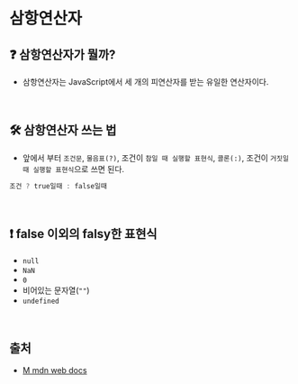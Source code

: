 # 삼항연산자

## ❓ 삼항연산자가 뭘까?
- 삼항연산자는 JavaScript에서 세 개의 피연산자를 받는 유일한 연산자이다.
<br/>

## 🛠 삼항연산자 쓰는 법
- 앞에서 부터 ```조건문```, ```물음표(?)```, 조건이 ```참일 때 실행할 표현식```, ```콜론(:)```, 조건이 ```거짓일 때 실행할 표현식```으로 쓰면 된다.
```Javascript
조건 ? true일때 : false일때
```
<br/>

## ❗️ false 이외의 falsy한 표현식
- ```null```
- ```NaN```
- ```0```
- 비어있는 문자열(```""```)
- ```undefined```
<br/>

## 출처
- [M mdn web docs](https://developer.mozilla.org/ko/docs/Web/JavaScript/Reference/Operators/Conditional_operator)
